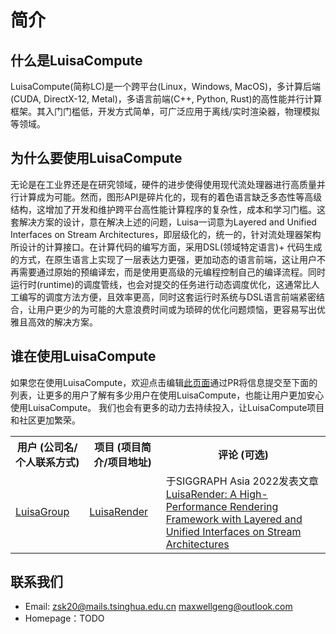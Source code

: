 # 简介
## 什么是LuisaCompute
LuisaCompute(简称LC)是一个跨平台(Linux，Windows, MacOS)，多计算后端(CUDA, DirectX-12, Metal)，多语言前端(C++, Python, Rust)的高性能并行计算框架。其入门门槛低，开发方式简单，可广泛应用于离线/实时渲染器，物理模拟等领域。

## 为什么要使用LuisaCompute
无论是在工业界还是在研究领域，硬件的进步使得使用现代流处理器进行高质量并行计算成为可能。然而，图形API是碎片化的，现有的着色语言缺乏多态性等高级结构，这增加了开发和维护跨平台高性能计算程序的复杂性，成本和学习门槛。这套解决方案的设计，意在解决上述的问题，Luisa一词意为Layered and Unified Interfaces on Stream Architectures，即层级化的，统一的，针对流处理器架构所设计的计算接口。在计算代码的编写方面，采用DSL(领域特定语言)+ 代码生成的方式，在原生语言上实现了一层表达力更强，更加动态的语言前端，这让用户不再需要通过原始的预编译宏，而是使用更高级的元编程控制自己的编译流程。同时运行时(runtime)的调度管线，也会对提交的任务进行动态调度优化，这通常比人工编写的调度方法方便，且效率更高，同时这套运行时系统与DSL语言前端紧密结合，让用户更少的为可能的大意浪费时间或为琐碎的优化问题烦恼，更容易写出优雅且高效的解决方案。

## 谁在使用LuisaCompute
如果您在使用LuisaCompute，欢迎点击编辑[此页面](https://github.com/LuisaGroup/LuisaComputeDoc/blob/main/zh-cn/about/introduction.md)通过PR将信息提交至下面的列表，让更多的用户了解有多少用户在使用LuisaCompute，也能让用户更加安心使用LuisaCompute。
我们也会有更多的动力去持续投入，让LuisaCompute项目和社区更加繁荣。
<table>
  <tr>
    <th>用户 (公司名/个人联系方式)</th>
    <th>项目 (项目简介/项目地址)</th>
    <th>评论 (可选)</th>
  </tr>
  <tr>
    <td><a href="https://github.com/LuisaGroup">LuisaGroup</a></td>
    <td><a href="https://github.com/LuisaGroup/LuisaRender">LuisaRender</a></td>
    <td>于SIGGRAPH Asia 2022发表文章<a href="https://luisa-render.com/">LuisaRender: A High-Performance Rendering Framework with Layered and Unified Interfaces on Stream Architectures</a></td>
  </tr>
</table>

## 联系我们
* Email: zsk20@mails.tsinghua.edu.cn maxwellgeng@outlook.com
* Homepage：TODO